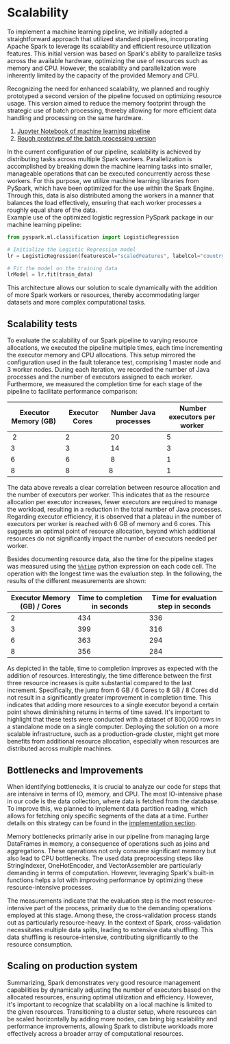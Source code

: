 # Scalability

To implement a machine learning pipeline, we initially adopted a straightforward approach that utilized standard pipelines, incorporating Apache Spark to leverage its scalability and efficient resource utilization features. This initial version was based on Spark's ability to parallelize tasks across the available hardware, optimizing the use of resources such as memory and CPU. However, the scalability and parallelization were inherently limited by the capacity of the provided Memory and CPU.

Recognizing the need for enhanced scalability, we planned and roughly prototyped a second version of the pipeline focused on optimizing resource usage. This version aimed to reduce the memory footprint through the strategic use of batch processing, thereby allowing for more efficient data handling and processing on the same hardware.

1. [Jupyter Notebook of machine learning pipeline](../notebooks/spark.ipynb) 
2. [Rough prototype of the batch processing version](../notebooks/scalable-spark.py) 

In the current configuration of our pipeline, scalability is achieved by distributing tasks across multiple Spark workers. Parallelization is accomplished by breaking down the machine learning tasks into smaller, manageable operations that can be executed concurrently across these workers. For this purpose, we utilize machine learning libraries from PySpark, which have been optimized for the use within the Spark Engine. Through this, data is also distributed among the workers in a manner that balances the load effectively, ensuring that each worker processes a roughly equal share of the data.  
Example use of the optimized logistic regression PySpark package in our machine learning pipeline:

```python
from pyspark.ml.classification import LogisticRegression

# Initialize the Logistic Regression model
lr = LogisticRegression(featuresCol="scaledFeatures", labelCol="country_index")

# Fit the model on the training data
lrModel = lr.fit(train_data)
```

This architecture allows our solution to scale dynamically with the addition of more Spark workers or resources, thereby accommodating larger datasets and more complex computational tasks.

## Scalability tests

<!-- ## Variable Memory and CPU -->

To evaluate the scalability of our Spark pipeline to varying resource allocations, we executed the pipeline multiple times, each time incrementing the executor memory and CPU allocations. This setup mirrored the configuration used in the fault tolerance test, comprising 1 master node and 3 worker nodes. During each iteration, we recorded the number of Java processes and the number of executors assigned to each worker. Furthermore, we measured the completion time for each stage of the pipeline to facilitate performance comparison:

| Executor Memory (GB) | Executor Cores | Number Java processes | Number executors per worker |
|---|---|---|---|
| 2 | 2 | 20 | 5 | 
3 | 3 | 14 | 3
6 | 6 | 8 | 1
8 | 8 | 8 | 1

The data above reveals a clear correlation between resource allocation and the number of executors per worker. This indicates that as the resource allocation per executor increases, fewer executors are required to manage the workload, resulting in a reduction in the total number of Java processes.
Regarding executor efficiency, it is observed that a plateau in the number of executors per worker is reached with 6 GB of memory and 6 cores. This suggests an optimal point of resource allocation, beyond which additional resources do not significantly impact the number of executors needed per worker.

Besides documenting resource data, also the time for the pipeline stages was measured using the [`%%time`](https://ipython.readthedocs.io/en/stable/interactive/magics.html#magic-time) python expression on each code cell. The operation with the longest time was the evaluation step. In the following, the results of the different measurements are shown:

Executor Memory (GB) / Cores | Time to completion in seconds | Time for evaluation step in seconds
--- | --- | ---
2 | 434 | 336
3 | 399 | 316
6 | 363 | 294
8 | 356 | 284

As depicted in the table, time to completion improves as expected with the addition of resources. Interestingly, the time difference between the first three resource increases is quite substantial compared to the last increment. Specifically, the jump from 6 GB / 6 Cores to 8 GB / 8 Cores did not result in a significantly greater improvement in completion time. This indicates that adding more resources to a single executor beyond a certain point shows diminishing returns in terms of time saved.
It's important to highlight that these tests were conducted with a dataset of 800,000 rows in a standalone mode on a single computer. Deploying the solution on a more scalable infrastructure, such as a production-grade cluster, might get more benefits from additional resource allocation, especially when resources are distributed across multiple machines.

## Bottlenecks and Improvements

When identifying bottlenecks, it is crucial to analyze our code for steps that are intensive in terms of IO, memory, and CPU. 
The most IO-intensive phase in our code is the data collection, where data is fetched from the database. To improve this, we planned to implement data partition reading, which allows for fetching only specific segments of the data at a time. Further details on this strategy can be found in the [implementation section](./implementation.md).

Memory bottlenecks primarily arise in our pipeline from managing large DataFrames in memory, a consequence of operations such as joins and aggregations. These operations not only consume significant memory but also lead to CPU bottlenecks. The used data preprocessing steps like StringIndexer, OneHotEncoder, and VectorAssembler are particularly demanding in terms of computation. However, leveraging Spark's built-in functions helps a lot with improving performance by optimizing these resource-intensive processes.

The measurements indicate that the evaluation step is the most resource-intensive part of the process, primarily due to the demanding operations employed at this stage. Among these, the cross-validation process stands out as particularly resource-heavy. In the context of Spark, cross-validation necessitates multiple data splits, leading to extensive data shuffling. This data shuffling is resource-intensive, contributing significantly to the resource consumption.

## Scaling on production system

Summarizing, Spark demonstrates very good resource management capabilities by dynamically adjusting the number of executors based on the allocated resources, ensuring optimal utilization and efficiency. However, it's important to recognize that scalability on a local machine is limited to the given resources. Transitioning to a cluster setup, where resources can be scaled horizontally by adding more nodes, can bring big scalability and performance improvements, allowing Spark to distribute workloads more effectively across a broader array of computational resources.

<!-- --- -->

<!-- 2: 2+18+4+13+8+13+30+5*60+36+10 = 434 -->
<!-- 3: 1+15+3+11+8+11+28+5*60+16+6 = 399 -->
<!-- 6: 2+10+3+8+7+8+26+4*60+54+5 = 363 -->
<!-- 8: 1+10+3+3+9+6+9+26+4*60+44+5 = 356 -->

<!-- **Input:**  -->

<!-- - Variable Ressourcen -->
<!-- - Konstante Datenmenge -->

<!-- **Output:**  -->

<!-- - Zeit -->
<!-- - Spark Auslastung -->

<!-- --- -->

<!-- To assess stability, we conducted two distinct evaluations. The first involved processing variable data volumes while keeping the resource allocation constant, and the second entailed processing a fixed data volume with varying levels of resources. Due to the batch processing version not being fully implemented, all tests were carried out using the Jupyter Notebook based machine learning pipeline. -->

<!-- ### Variable data and fixed resources -->

<!-- **Input:**  -->

<!-- - Konstante Ressourcen -->
<!-- - Variable Datenmenge -->
<!--     - What happens when the amount of data increases in the orders of magnitude (1x/10x/100x... or 2x/4x/8x/16x/...)? -->
<!--     - What happens if request or query intake increases ore latency conditions decrease in magnitude? -->

<!-- **Output:**  -->

<!-- - Zeit -->
<!-- - Spark Auslastung -->

<!-- TODO  -->

<!-- - What happens when data or queries skew and bias -->
<!-- - Is your system real-time capable? -->
<!-- - Are there any setup/bootstrapping etc. costs? -->
<!-- - How does the "data" run through the system? -->
<!-- How would you dimension a real system or setup given realistic data or query sets?" -->
